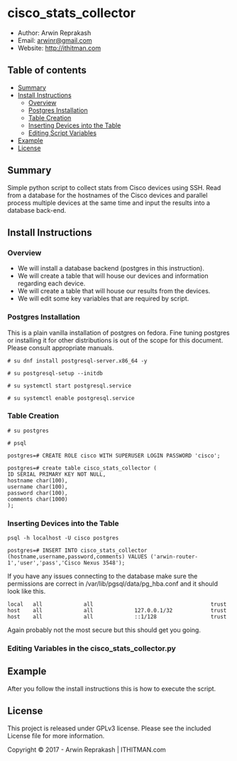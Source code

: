 # cisco_stats_collector
- Author: Arwin Reprakash
- Email: arwinr@gmail.com
- Website: http://ithitman.com

## Table of contents

- [Summary](#summary)
- [Install Instructions](#Install-Instructions)
	- [Overview](#Overview)
	- [Postgres Installation](#Postgres-Installation)
	- [Table Creation](#Table-Creation)
	- [Inserting Devices into the Table](#Inserting-Devices-into-the-Table)
	- [Editing Script Variables](#Editing-Script-Variables)
- [Example](#Example)
- [License](#License)

## Summary
Simple python script to collect stats from Cisco devices using SSH. Read from a database for the hostnames of the Cisco devices and parallel process multiple devices at the same time and input the results into a database back-end.

## Install Instructions
### Overview
- We will install a database backend (postgres in this instruction).
- We will create a table that will house our devices and information regarding each device.
- We will create a table that will house our results from the devices. 
- We will edit some key variables that are required by script.

### Postgres Installation

This is a plain vanilla installation of postgres on fedora. Fine tuning postgres or installing it for other distributions is out of the scope for this document. Please consult appropriate manuals. 

`# su dnf install postgresql-server.x86_64 -y`

`# su postgresql-setup --initdb`

`# su systemctl start postgresql.service`

`# su systemctl enable postgresql.service`

### Table Creation

`# su postgres`

`# psql`

`postgres=# CREATE ROLE cisco WITH SUPERUSER LOGIN PASSWORD 'cisco';`

`postgres=# create table cisco_stats_collector (`<br />
`ID SERIAL PRIMARY KEY NOT NULL,` <br />
`hostname char(100),` <br />
`username char(100),` <br />
`password char(100),` <br />
`comments char(1000)` <br />
`);` <br />

### Inserting Devices into the Table

`psql -h localhost -U cisco postgres` 

`postgres=# INSERT INTO cisco_stats_collector (hostname,username,password,comments) VALUES ('arwin-router-1','user','pass','Cisco Nexus 3548');`

If you have any issues connecting to the database make sure the permissions are correct in /var/lib/pgsql/data/pg_hba.conf and it should look like this.
```
local   all             all                                     trust
host    all             all             127.0.0.1/32            trust
host    all             all             ::1/128                 trust
```
Again probably not the most secure but this should get you going. 

### Editing Variables in the cisco_stats_collector.py

## Example

After you follow the install instructions this is how to execute the script. 

## License

This project is released under GPLv3 license. Please see the included License file for more information.

Copyright © 2017 - Arwin Reprakash | ITHITMAN.com
